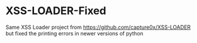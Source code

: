 # XSS-LOADER-Fixed
Same XSS Loader project from https://github.com/capture0x/XSS-LOADER but fixed the printing errors in newer versions of python
